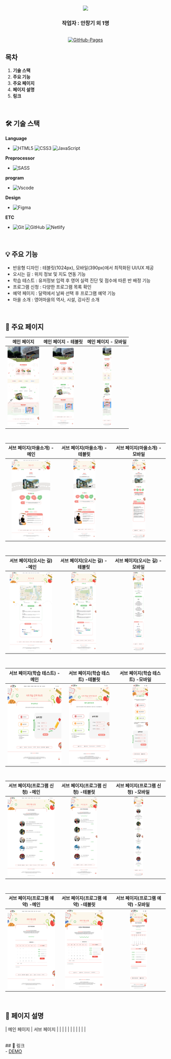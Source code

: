 <div align="center">
  <br />
  <div align= "center">
    <img src="https://capsule-render.vercel.app/api?type=waving&color=gradient&height=180&text=인천광역시영어마을%20리뉴얼%20팀%20프로젝트&animation=fadeIn&fontColor=242424&fontSize=40" />
  </div>
  <div align= "center"><h3>작업자 : 안창기 외 1명</h3></div>  
    
  <br />
  
  <a href="https://github.com/chang9287/EnglishViliage.git">
  <img src="https://img.shields.io/badge/GitHub%20Pages-Active-AEF359?&logo=github&logoColor=white" alt="GitHub-Pages" />
  </a>
  <br />
</div>

## 목차

1. **기술 스택**
2. **주요 기능**
3. **주요 페이지**
4. **페이지 설명**
5. **링크**

<br />

## 🛠 기술 스택

**Language**

- ![HTML5](https://img.shields.io/badge/-HTML5-E34F26?&logo=html5&logoColor=white) ![CSS3](https://img.shields.io/badge/-CSS3-1572B6?&logo=css3&logoColor=white) ![JavaScript](https://img.shields.io/badge/-JavaScript-F7DF1E?&logo=javascript&logoColor=white)

**Preprocessor**

- ![SASS](https://img.shields.io/badge/-SASS-CC6699?logo=sass&logoColor=white)

**program**

- ![Vscode](https://img.shields.io/badge/Vscode-007ACC?&logo=visualstudiocode&logoColor=white)

**Design**

- ![Figma](https://img.shields.io/badge/Figma-F24E1E?&logo=Figma&logoColor=white)

**ETC**

- ![Git](https://img.shields.io/badge/-Git-F05032?logo=git&logoColor=white) ![GitHub](https://img.shields.io/badge/-GitHub-181717?&logo=github&logoColor=white) ![Netlify](https://img.shields.io/badge/-Netlify-00C7B7?logo=netlify&logoColor=white) 

<br />

## 💡 주요 기능

- 반응형 디자인 : 테블릿(1024px), 모바일(390px)에서 최적화된 UI/UX 제공
- 오시는 길 : 위치 정보 및 지도 연동 기능
- 학습 테스트 : 유저정보 입력 후 영어 실력 진단 및 점수에 따른 반 배정 기능
- 프로그램 신청 : 다양한 프로그램 목록 확인
- 예약 페이지 : 달력에서 날짜 선택 후 프로그램 예약 기능
- 마을 소개 : 영어마을의 역사, 시설, 강사진 소개
<br />

## 📄 주요 페이지

|                               메인 페이지                               |                               메인 페이지 - 테블릿                       |                             메인 페이지 - 모바일                       |
| :---------------------------------------------------------------------: | :---------------------------------------------------------------------:  | :---------------------------------------------------------------------:  |
| <img src="images/Readme Image/mainpage.png" alt="Sample Page" height="250px" /> | <img src="images/Readme Image/mainpage-tablet.png" alt="Sample Page" height="250px" /> | <img src="images/Readme Image/mainpage-mobile.png" alt="Sample Page" height="250px" /> |
<br />

|                       서브 페이지(마을소개) - 메인                      |                      서브 페이지(마을소개) - 테블릿                      |                       서브 페이지(마을소개) -모바일                     |
| :---------------------------------------------------------------------: | :---------------------------------------------------------------------: | :---------------------------------------------------------------------: |
| <img src="images/Readme Image/subpage-intro.png" alt="Sample Page" height="250px" /> | <img src="images/Readme Image/subpage-intro-tablet.png" alt="Sample Page" height="250px" /> | <img src="images/Readme Image/subpage-intro-mobile.png" alt="Sample Page" height="250px" /> |
<br />

|                     서브 페이지(오시는 길) -메인                        |                      서브 페이지(오시는 길) -테블릿                      |                       서브 페이지(오시는 길) -모바일                    |
| :---------------------------------------------------------------------: | :---------------------------------------------------------------------: | :---------------------------------------------------------------------: |
| <img src="images/Readme Image/subpage-map.png" alt="Sample Page" height="250px" /> | <img src="images/Readme Image/subpage-map-tablet.png" alt="Sample Page" height="250px" /> | <img src="images/Readme Image/subpage-map-mobile.png" alt="Sample Page" height="250px" /> |
<br />

|                    서브 페이지(학습 테스트) -메인                      |                      서브 페이지(학습 테스트) -테블릿                     |                      서브 페이지(학습 테스트) -모바일                   |
| :---------------------------------------------------------------------: | :---------------------------------------------------------------------: | :---------------------------------------------------------------------: |
| <img src="images/Readme Image/subpage-test.png" alt="Sample Page" height="250px" /> | <img src="images/Readme Image/subpage-test-tablet.png" alt="Sample Page" height="250px" /> | <img src="images/Readme Image/subpage-test-mobile.png" alt="Sample Page" height="250px" /> |
<br />

|                   서브 페이지(프로그램 신청) -메인                       |                    서브 페이지(프로그램 신청) -테블릿                   |                      서브 페이지(프로그램 신청) -모바일                 |
| :---------------------------------------------------------------------: | :---------------------------------------------------------------------: | :---------------------------------------------------------------------: |
| <img src="images/Readme Image/subpage-reservation.png" alt="Sample Page" height="250px" /> | <img src="images/Readme Image/subpage-reservation-tablet.png" alt="Sample Page" height="250px" /> | <img src="images/Readme Image/subpage-reservation-mobile.png" alt="Sample Page" height="250px" /> |
<br />

|                   서브 페이지(프로그램 예약) -메인                       |                    서브 페이지(프로그램 예약) -테블릿                   |                     서브 페이지(프로그램 예약) -모바일                   |
| :---------------------------------------------------------------------: | :---------------------------------------------------------------------: | :---------------------------------------------------------------------: |
| <img src="images/Readme Image/subpage-reservation-calendar.png" alt="Sample Page" height="250px" /> | <img src="images/Readme Image/subpage-reservation-calendar-tablet.png" alt="Sample Page" height="250px" /> | <img src="images/Readme Image/subpage-reservation-calendar-mobile.png" alt="Sample Page" height="250px" /> |
<br />


## 📌 페이지 설명 
|                               메인 페이지                               |                               서브 페이지                               |
|        |                                           |
|                                     |                         |
|                 |
|          |

<br />
## 📂 링크 
<br />
- <a href="http://english-village-project.netlify.app">DEMO</a> <br />

